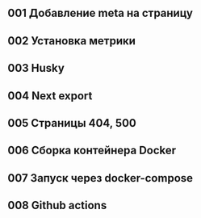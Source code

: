 

## 001 Добавление meta на страницу











## 002 Установка метрики











## 003 Husky











## 004 Next export











## 005 Страницы 404, 500











## 006 Сборка контейнера Docker











## 007 Запуск через docker-compose











## 008 Github actions
